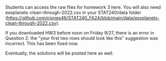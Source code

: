 Students can access the raw files for homework 3 here. You will also need exoplanets-clean-through-2022.csv in your STAT240/data folder (https://github.com/cjones46/STAT240_FA24/blob/main/data/exoplanets-clean-through-2022.csv).

If you downloaded HW3 before noon on Friday 9/27, there is an error in Question 2: the "your first two rows should look like this" suggestion was incorrect. This has been fixed now.

Eventually, the solutions will be posted here as well.
